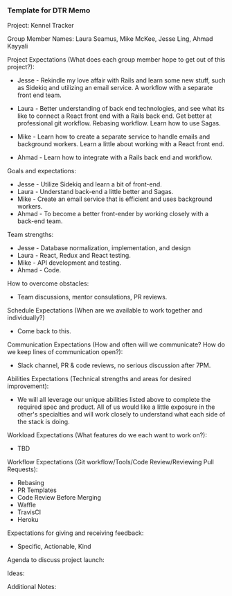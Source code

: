 ### Template for DTR Memo
Project: Kennel Tracker

Group Member Names: Laura Seamus, Mike McKee, Jesse Ling, Ahmad Kayyali

Project Expectations (What does each group member hope to get out of this project?):

* Jesse - Rekindle my love affair with Rails and learn some new stuff, such as Sidekiq
and utilizing an email service. A workflow with a separate front end team.

* Laura - Better understanding of back end technologies, and see what its like to connect
a React front end with a Rails back end. Get better at professional git workflow. Rebasing
workflow. Learn how to use Sagas.

* Mike - Learn how to create a separate service to handle emails and background workers. 
Learn a little about working with a React front end.

* Ahmad - Learn how to integrate with a Rails back end and workflow.

Goals and expectations:

* Jesse - Utilize Sidekiq and learn a bit of front-end.
* Laura - Understand back-end a little better and Sagas.
* Mike - Create an email service that is efficient and uses background workers.
* Ahmad - To become a better front-ender by working closely with a back-end team.
    
Team strengths:

* Jesse - Database normalization, implementation, and design
* Laura - React, Redux and React testing.
* Mike - API development and testing.
* Ahmad - Code.

How to overcome obstacles:

* Team discussions, mentor consulations, PR reviews.

Schedule Expectations (When are we available to work together and individually?)

* Come back to this.

Communication Expectations (How and often will we communicate? How do we keep lines of communication open?):

* Slack channel, PR & code reviews, no serious discussion after 7PM.

Abilities Expectations (Technical strengths and areas for desired improvement):

* We will all leverage our unique abilities listed above to complete the required
spec and product. All of us would like a little exposure in the other's specialties and
will work closely to understand what each side of the stack is doing.

Workload Expectations (What features do we each want to work on?):

* TBD

Workflow Expectations (Git workflow/Tools/Code Review/Reviewing Pull Requests):

* Rebasing
* PR Templates
* Code Review Before Merging
* Waffle
* TravisCI
* Heroku

Expectations for giving and receiving feedback:

* Specific, Actionable, Kind

Agenda to discuss project launch:

Ideas:

Additional Notes:

